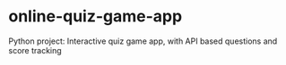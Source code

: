 # online-quiz-game-app
Python project: Interactive quiz game app, with API based questions and score tracking
